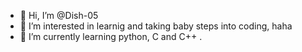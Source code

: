 - 👋 Hi, I’m @Dish-05
- 👀 I’m interested in learnig and taking baby steps into coding, haha
- 🌱 I’m currently learning python, C and C++
.

<!---
Dish-05/Dish-05 is a ✨ special ✨ repository because its `README.md` (this file) appears on your GitHub profile.
You can click the Preview link to take a look at your changes.
--->
